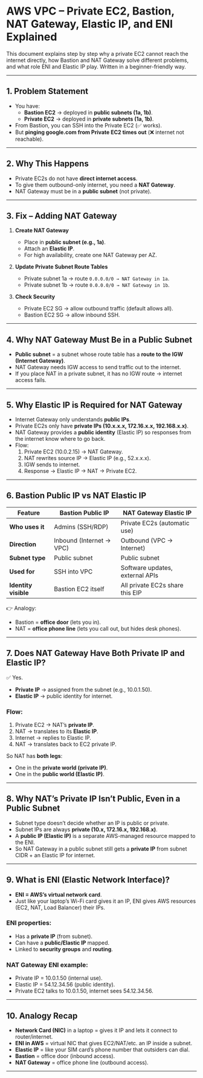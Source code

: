 # AWS VPC – Private EC2, Bastion, NAT Gateway, Elastic IP, and ENI Explained

This document explains step by step why a private EC2 cannot reach the internet directly, how Bastion and NAT Gateway solve different problems, and what role ENI and Elastic IP play. Written in a beginner-friendly way.

---

## 1. Problem Statement
- You have:
    - **Bastion EC2** → deployed in **public subnets (1a, 1b)**.
    - **Private EC2** → deployed in **private subnets (1a, 1b)**.
- From Bastion, you can SSH into the Private EC2 (✅ works).
- But **pinging google.com from Private EC2 times out** (❌ internet not reachable).

---

## 2. Why This Happens
- Private EC2s do not have **direct internet access**.
- To give them outbound-only internet, you need a **NAT Gateway**.
- NAT Gateway must be in a **public subnet** (not private).

---

## 3. Fix – Adding NAT Gateway
1. **Create NAT Gateway**
    - Place in **public subnet (e.g., 1a)**.
    - Attach an **Elastic IP**.
    - For high availability, create one NAT Gateway per AZ.

2. **Update Private Subnet Route Tables**
    - Private subnet 1a → route `0.0.0.0/0 → NAT Gateway in 1a`.
    - Private subnet 1b → route `0.0.0.0/0 → NAT Gateway in 1b`.

3. **Check Security**
    - Private EC2 SG → allow outbound traffic (default allows all).
    - Bastion EC2 SG → allow inbound SSH.

---

## 4. Why NAT Gateway Must Be in a Public Subnet
- **Public subnet** = a subnet whose route table has a **route to the IGW (Internet Gateway)**.
- NAT Gateway needs IGW access to send traffic out to the internet.
- If you place NAT in a private subnet, it has no IGW route → internet access fails.

---

## 5. Why Elastic IP is Required for NAT Gateway
- Internet Gateway only understands **public IPs**.
- Private EC2s only have **private IPs (10.x.x.x, 172.16.x.x, 192.168.x.x)**.
- NAT Gateway provides a **public identity** (Elastic IP) so responses from the internet know where to go back.
- Flow:
    1. Private EC2 (10.0.2.15) → NAT Gateway.
    2. NAT rewrites source IP → Elastic IP (e.g., 52.x.x.x).
    3. IGW sends to internet.
    4. Response → Elastic IP → NAT → Private EC2.

---

## 6. Bastion Public IP vs NAT Elastic IP
| Feature                | Bastion Public IP                | NAT Gateway Elastic IP          |
|-------------------------|----------------------------------|---------------------------------|
| **Who uses it**        | Admins (SSH/RDP)                 | Private EC2s (automatic use)    |
| **Direction**          | Inbound (Internet → VPC)         | Outbound (VPC → Internet)       |
| **Subnet type**        | Public subnet                    | Public subnet                   |
| **Used for**           | SSH into VPC                     | Software updates, external APIs |
| **Identity visible**   | Bastion EC2 itself               | All private EC2s share this EIP |

👉 Analogy:
- Bastion = **office door** (lets you in).
- NAT = **office phone line** (lets you call out, but hides desk phones).

---

## 7. Does NAT Gateway Have Both Private IP and Elastic IP?
✅ Yes.
- **Private IP** → assigned from the subnet (e.g., 10.0.1.50).
- **Elastic IP** → public identity for internet.

### Flow:
1. Private EC2 → NAT’s **private IP**.
2. NAT → translates to its **Elastic IP**.
3. Internet → replies to Elastic IP.
4. NAT → translates back to EC2 private IP.

So NAT has **both legs**:
- One in the **private world (private IP)**.
- One in the **public world (Elastic IP)**.

---

## 8. Why NAT’s Private IP Isn’t Public, Even in a Public Subnet
- Subnet type doesn’t decide whether an IP is public or private.
- Subnet IPs are always **private (10.x, 172.16.x, 192.168.x)**.
- A **public IP (Elastic IP)** is a separate AWS-managed resource mapped to the ENI.
- So NAT Gateway in a public subnet still gets a **private IP** from subnet CIDR + an Elastic IP for internet.

---

## 9. What is ENI (Elastic Network Interface)?
- **ENI = AWS’s virtual network card**.
- Just like your laptop’s Wi-Fi card gives it an IP, ENI gives AWS resources (EC2, NAT, Load Balancer) their IPs.

### ENI properties:
- Has a **private IP** (from subnet).
- Can have a **public/Elastic IP** mapped.
- Linked to **security groups** and **routing**.

### NAT Gateway ENI example:
- Private IP = 10.0.1.50 (internal use).
- Elastic IP = 54.12.34.56 (public identity).
- Private EC2 talks to 10.0.1.50, internet sees 54.12.34.56.

---

## 10. Analogy Recap
- **Network Card (NIC)** in a laptop = gives it IP and lets it connect to router/internet.
- **ENI in AWS** = virtual NIC that gives EC2/NAT/etc. an IP inside a subnet.
- **Elastic IP** = like your SIM card’s phone number that outsiders can dial.
- **Bastion** = office door (inbound access).
- **NAT Gateway** = office phone line (outbound access).

---
